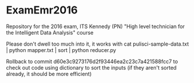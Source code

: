 # ExamEmr2016
Repository for the 2016 exam, ITS Kennedy (PN) "High level technician for the Intelligent Data Analysis" course

Please don't dwell too much into it, it works with 
  cat pulisci-sample-data.txt | python mapper.txt | sort | python reducer.py

Rollback to commit d60e3c9273176d2f93446ea2c23c7a421588fcc7 to check out code using dictionary to sort the inputs (if they aren't sorted already, it should be more efficient)
